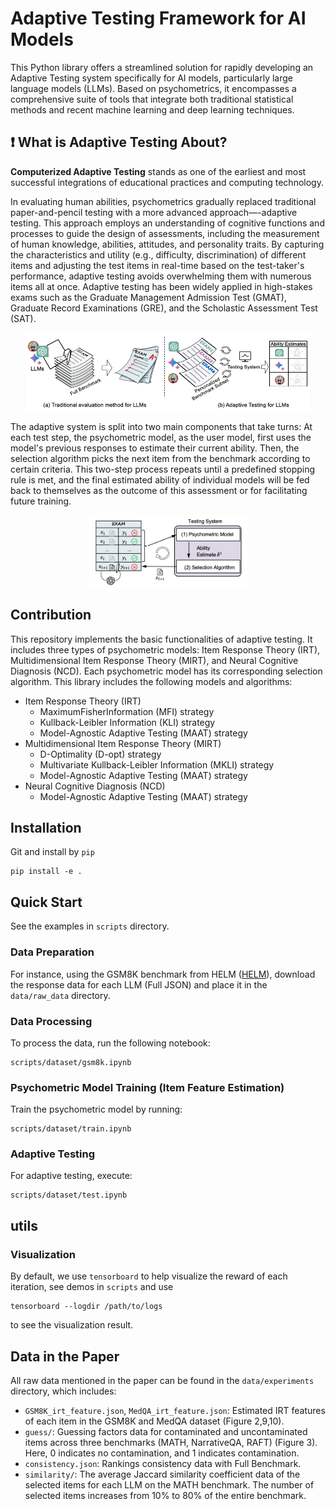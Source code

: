 # Adaptive Testing Framework for AI Models

This Python library offers a streamlined solution for rapidly developing an Adaptive Testing system specifically for AI models, particularly large language models (LLMs). Based on psychometrics, it encompasses a comprehensive suite of tools that integrate both traditional statistical methods and recent machine learning and deep learning techniques.

## ❗ What is Adaptive Testing About?


**Computerized Adaptive Testing** stands as one of the earliest and most successful integrations of educational practices and computing technology.  

In evaluating human abilities, psychometrics gradually replaced traditional paper-and-pencil testing with a more advanced approach—-adaptive testing. This approach employs an understanding of cognitive functions and processes to guide the design of assessments, including the measurement of human knowledge, abilities, attitudes, and personality traits. By capturing the characteristics and utility (e.g., difficulty, discrimination) of different items and adjusting the test items in real-time based on the test-taker's performance, adaptive testing avoids overwhelming them with numerous items all at once. Adaptive testing has been widely applied in high-stakes exams such as the Graduate Management Admission Test (GMAT), Graduate Record Examinations (GRE), and the Scholastic Assessment Test (SAT).


<!-- ![Figure 1](./figs/cat_frame.png) -->
<div style="text-align:center;">
    <img src="./figs/cat_frame.png" style="width:90%;">
</div>


The adaptive system is split into two main components that take turns: At each test step, the psychometric model, as the user model, first uses the model's previous responses to estimate their current ability. Then, the selection algorithm picks the next item from the benchmark according to certain criteria. This two-step process repeats until a predefined stopping rule is met, and the final estimated ability of individual models will be fed back to themselves as the outcome of this assessment or for facilitating future training.

<div style="text-align:center;">
    <img src="./figs/cat_implement.png" style="width:50%;">
</div>
<!-- ![Figure 2](./figs/cat_implement.png) -->



## Contribution

This repository implements the basic functionalities of adaptive testing. It includes three types of psychometric models: Item Response Theory (IRT), Multidimensional Item Response Theory (MIRT), and Neural Cognitive Diagnosis (NCD). Each psychometric model has its corresponding selection algorithm. This library includes the following models and algorithms:

* Item Response Theory (IRT)
  * MaximumFisherInformation (MFI) strategy
  * Kullback-Leibler Information (KLI) strategy
  * Model-Agnostic Adaptive Testing (MAAT) strategy
* Multidimensional Item Response Theory (MIRT)
  * D-Optimality (D-opt) strategy
  * Multivariate Kullback-Leibler Information (MKLI) strategy
  * Model-Agnostic Adaptive Testing (MAAT) strategy
* Neural Cognitive Diagnosis (NCD)
  * Model-Agnostic Adaptive Testing (MAAT) strategy

## Installation


Git and install by `pip`

```
pip install -e .
```

## Quick Start

See the examples in `scripts` directory.


### Data Preparation

For instance, using the GSM8K benchmark from HELM ([HELM](https://crfm.stanford.edu/helm/classic/latest/)), download the response data for each LLM (Full JSON) and place it in the `data/raw_data` directory.

### Data Processing

To process the data, run the following notebook:

```
scripts/dataset/gsm8k.ipynb
```

### Psychometric Model Training (Item Feature Estimation)

Train the psychometric model by running:

```
scripts/dataset/train.ipynb
```

### Adaptive Testing

For adaptive testing, execute:

```
scripts/dataset/test.ipynb
```


## utils

### Visualization

By default, we use `tensorboard` to help visualize the reward of each iteration, see demos in `scripts` and use

```
tensorboard --logdir /path/to/logs
```

to see the visualization result.


## Data in the Paper

All raw data mentioned in the paper can be found in the `data/experiments` directory, which includes:

- `GSM8K_irt_feature.json`, `MedQA_irt_feature.json`: Estimated IRT features of each item in the GSM8K and MedQA dataset (Figure 2,9,10).
- `guess/`: Guessing factors data for contaminated and uncontaminated items across three benchmarks (MATH, NarrativeQA, RAFT) (Figure 3). Here, 0 indicates no contamination, and 1 indicates contamination.
- `consistency.json`: Rankings consistency data with Full Benchmark.
- `similarity/`: The average Jaccard similarity coefficient data of the selected items for each LLM on the MATH benchmark. The number of selected items increases from 10% to 80% of the entire benchmark.


